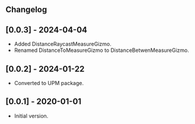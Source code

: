 ## Changelog


## [0.0.3] - 2024-04-04

- Added DistanceRaycastMeasureGizmo.
- Renamed DistanceToMeasureGizmo to DistanceBetwenMeasureGizmo.


## [0.0.2] - 2024-01-22

- Converted to UPM package.



## [0.0.1] - 2020-01-01

- Initial version.